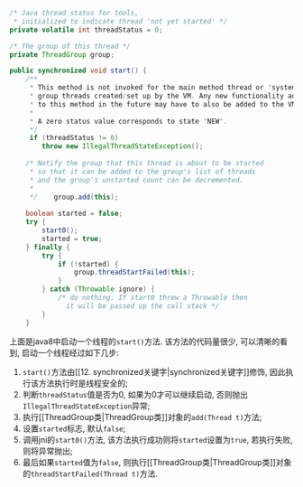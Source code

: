 ```java
/* Java thread status for tools,  
 * initialized to indicate thread 'not yet started' */  
private volatile int threadStatus = 0;

/* The group of this thread */  
private ThreadGroup group;

public synchronized void start() {  
    /**  
     * This method is not invoked for the main method thread or "system"    
     * group threads created/set up by the VM. Any new functionality added  
     * to this method in the future may have to also be added to the VM.   
     *     
     * A zero status value corresponds to state "NEW".     
     */    
     if (threadStatus != 0)  
        throw new IllegalThreadStateException();  
  
    /* Notify the group that this thread is about to be started  
     * so that it can be added to the group's list of threads     
     * and the group's unstarted count can be decremented. 
     * 
     */    group.add(this);  
  
    boolean started = false;  
    try {  
        start0();  
        started = true;  
    } finally {  
        try {  
            if (!started) {  
                group.threadStartFailed(this);  
            }  
        } catch (Throwable ignore) {  
            /* do nothing. If start0 threw a Throwable then  
              it will be passed up the call stack */        
        }  
    }  

```

  上面是java8中启动一个线程的`start()`方法. 该方法的代码量很少, 可以清晰的看到, 启动一个线程经过如下几步:
  
1. `start()`方法由[[12. synchronized关键字|synchronized关键字]]修饰, 因此执行该方法执行时是线程安全的;
2. 判断`threadStatus`值是否为0, 如果为0才可以继续启动, 否则抛出`IllegalThreadStateException`异常;
3. 执行[[ThreadGroup类|ThreadGroup类]]对象的`add(Thread t)`方法;
4. 设置`started`标志, 默认`false`;
5. 调用jni的`start0()`方法, 该方法执行成功则将`started`设置为`true`, 若执行失败, 则将异常抛出;
6. 最后如果`started`值为`false`, 则执行[[ThreadGroup类|ThreadGroup类]]对象的`threadStartFailed(Thread t)`方法.